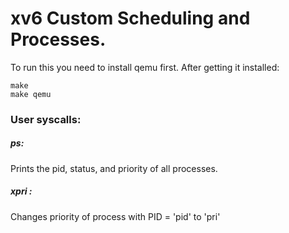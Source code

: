 # xv6 Custom Scheduling and Processes.

To run this you need to install qemu first.
After getting it installed:
```
make
make qemu
```

### User syscalls:

##### ps:
Prints the pid, status, and priority of all processes.

##### xpri <pid> <pri>:
Changes priority of process with PID = 'pid' to 'pri'